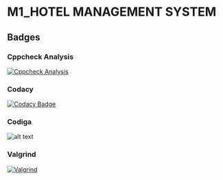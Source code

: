 # M1_HOTEL MANAGEMENT SYSTEM
## Badges

### Cppcheck Analysis
[![Cppcheck Analysis](https://github.com/IndhujaB/M1_HOTEL_MANAGEMENT_SYSTEM/actions/workflows/cppcheck_analysis.yml/badge.svg)](https://github.com/IndhujaB/M1_HOTEL_MANAGEMENT_SYSTEM/actions/workflows/cppcheck_analysis.yml)

### Codacy
[![Codacy Badge](https://app.codacy.com/project/badge/Grade/08ef0a00e5404db5b23e3a98854c4f55)](https://www.codacy.com/gh/IndhujaB/M1_HOTEL_MANAGEMENT_SYSTEM/dashboard?utm_source=github.com&amp;utm_medium=referral&amp;utm_content=IndhujaB/M1_HOTEL_MANAGEMENT_SYSTEM&amp;utm_campaign=Badge_Grade)

### Codiga
![alt text](https://api.codiga.io/project/32345/status/svg)

### Valgrind
[![Valgrind](https://github.com/IndhujaB/M1_HOTEL_MANAGEMENT_SYSTEM/actions/workflows/valgrind.yml/badge.svg)](https://github.com/IndhujaB/M1_HOTEL_MANAGEMENT_SYSTEM/actions/workflows/valgrind.yml)




